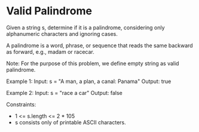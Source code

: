 # Valid Palindrome

Given a string s, determine if it is a palindrome, considering only alphanumeric characters and ignoring cases.

A palindrome is a word, phrase, or sequence that reads the same backward as forward, e.g., madam or racecar.

Note: For the purpose of this problem, we define empty string as valid palindrome.

Example 1:
Input: s = "A man, a plan, a canal: Panama"
Output: true

Example 2:
Input: s = "race a car"
Output: false

Constraints:
- 1 <= s.length <= 2 * 105
- s consists only of printable ASCII characters.